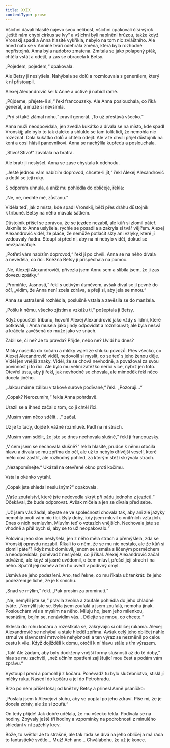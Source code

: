 ```yaml
---
title: XXIX
contentType: prose
---
```


<section>

Všichni dávali hlasitě najevo svou nelibost, všichni opakovali čísi výrok „ještě nám chybí cirkus se lvy“ a všichni byli naplněni hrůzou, takže když Vronskij spadl a Anna hlasitě vykřikla, nebylo na tom nic zvláštního. Ale hned nato se v Annině tváři odehrála změna, která byla rozhodně nepřístojná. Anna byla nadobro zmatena. Zmítala se jako polapený pták, chtěla vstát a odejít, a zas se obracela k Betsy.

„Pojedem, pojedem,“ opakovala.

Ale Betsy ji neslyšela. Nahýbala se dolů a rozmlouvala s generálem, který k ní přistoupil.

Alexej Alexandrovič šel k Anně a uctivě jí nabídl rámě.

„Půjdeme, přejete-li si,“ řekl francouzsky. Ale Anna poslouchala, co říká generál, a muže si nevšimla.

„Prý si také zlámal nohu,“ pravil generál. „To už přestává všecko.“

Anna muži neodpovídala, jen zvedla kukátko a dívala se na místo, kde spadl Vronskij; ale bylo to tak daleko a shluklo se tam tolik lidí, že nemohla nic rozeznat. Dala kukátko dolů a chtěla odejít. Ale v té chvíli přijel důstojník na koni a cosi hlásil panovníkovi. Anna se nachýlila kupředu a poslouchala.

„Stivo! Stivo!“ zavolala na bratra.

Ale bratr ji neslyšel. Anna se zase chystala k odchodu.

„Ještě jednou vám nabízím doprovod, chcete-li jít,“ řekl Alexej Alexandrovič a dotkl se její ruky.

S odporem uhnula, a aniž mu pohlédla do obličeje, řekla:

„Ne, ne, nechte mě, zůstanu.“

Viděla teď, jak z místa, kde spadl Vronskij, běží přes dráhu důstojník k tribuně. Betsy na něho mávala šátkem.

Důstojník přišel se zprávou, že se jezdec nezabil, ale kůň si zlomil páteř. Jakmile to Anna uslyšela, rychle se posadila a zakryla si tvář vějířem. Alexej Alexandrovič viděl, že pláče, že nemůže potlačit slzy ani vzlyky, které jí vzdouvaly ňadra. Stoupl si před ni, aby na ni nebylo vidět, dokud se nevzpamatuje.

„Potřetí vám nabízím doprovod,“ řekl jí po chvíli. Anna se na něho dívala a nevěděla, co říci. Kněžna Betsy jí přispěchala na pomoc.

„Ne, Alexeji Alexandroviči, přivezla jsem Annu sem a slíbila jsem, že ji zas dovezu zpátky.“

„Promiňte, Jasnosti,“ řekl s uctivým úsměvem, avšak díval se jí pevně do očí, „vidím, že Anna není zcela zdráva, a přeji si, aby jela se mnou.“

Anna se ustrašeně rozhlédla, poslušně vstala a zavěsila se do manžela.

„Pošlu k němu, všecko zjistím a vzkážu ti,“ pošeptala jí Betsy.

Když opouštěli tribunu, hovořil Alexej Alexandrovič jako vždy s lidmi, které potkávali, i Anna musela jako jindy odpovídat a rozmlouvat; ale byla nesvá a kráčela zavěšená do muže jako ve snách.

Zabil se, či ne? Je to pravda? Přijde, nebo ne? Uvidí ho dnes?

Mlčky nasedla do kočáru a mlčky vyjeli ze shluku povozů. Přes všecko, co Alexej Alexandrovič viděl, nedovolil si myslit, co se teď s jeho ženou děje. Viděl jen vnější znaky. Viděl, že se chová nevhodně, a považoval za svou povinnost jí to říci. Ale bylo mu velmi zatěžko neříci více, nýbrž jen toto. Otevřel ústa, aby jí řekl, jak nevhodně se chovala, ale mimoděk řekl něco docela jiného.

„Jakou máme zálibu v takové surové podívané,“ řekl. „Pozoruji…“

„Copak? Nerozumím,“ řekla Anna pohrdavě.

Urazil se a ihned začal o tom, co jí chtěl říci.

„Musím vám něco sdělit…,“ začal.

Už je to tady, dojde k vážné rozmluvě. Padl na ni strach.

„Musím vám sdělit, že jste se dnes nechovala slušně,“ řekl jí francouzsky.

„V čem jsem se nechovala slušně?“ řekla hlasitě, prudce k němu otočila hlavu a dívala se mu zpříma do očí, ale už to nebylo dřívější veselí, které mělo cosi zastřít, ale rozhodný pohled, za kterým stěží skrývala strach.

„Nezapomínejte.“ Ukázal na otevřené okno proti kočímu.

Vstal a okénko vytáhl.

„Copak jste shledal neslušným?“ opakovala.

„Vaše zoufalství, které jste nedovedla skrýt při pádu jednoho z jezdců.“ Očekával, že bude odporovat. Avšak mlčela a jen se dívala před sebe.

„Už jsem vás žádal, abyste se ve společnosti chovala tak, aby ani zlé jazyky nemohly proti vám nic říci. Byly doby, kdy jsem mluvil o vnitřních vztazích. Dnes o nich nemluvím. Mluvím teď o vztazích vnějších. Nechovala jste se vhodně a přál bych si, aby se to už neopakovalo.“

Polovinu jeho slov neslyšela, jen z něho měla strach a přemýšlela, zda se Vronskij opravdu nezabil. Říkali to o něm, že se mu nic nestalo, ale že kůň si zlomil páteř? Když muž domluvil, jenom se usmála s líčeným posměchem a neodpovídala, poněvadž neslyšela, co jí říkal. Alexej Alexandrovič začal odvážně, ale když si jasně uvědomil, o čem mluví, přešel její strach i na něho. Spatřil její úsměv a ten ho uvedl v podivný omyl.

Usmívá se jeho podezření. Ano, teď řekne, co mu říkala už tenkrát: že jeho podezření je liché, že je k smíchu.

„Snad se mýlím,“ řekl. „Pak prosím za prominutí.“

„Ne, nemýlil jste se,“ pravila zvolna a zoufale pohlédla do jeho chladné tváře. „Nemýlil jste se. Byla jsem zoufalá a jsem zoufalá, nemohu jinak. Poslouchám vás a myslím na něho. Miluju ho, jsem jeho milenkou, nesnáším, bojím se, nenávidím vás… Dělejte se mnou, co chcete.“

Sklesla do rohu kočáru a rozeštkala se, zakrývajíc si obličej rukama. Alexej Alexandrovič se nehýbal a stále hleděl zpříma. Avšak celý jeho obličej náhle strnul ve slavnostní mrtvolné nehybnosti a ten výraz se nezměnil po celou cestu k vile. Když dojížděli k domu, otočil k ní hlavu stále s tím výrazem.

„Tak! Ale žádám, aby byly dodrženy vnější formy slušnosti až do té doby,“ hlas se mu zachvěl, „než učiním opatření zajišťující mou čest a podám vám zprávu.“

Vystoupil první a pomohl jí z kočáru. Poněvadž tu bylo služebnictvo, stiskl jí mlčky ruku. Nasedl do kočáru a jel do Petrohradu.

Brzo po něm přišel lokaj od kněžny Betsy a přinesl Anně psaníčko:

„Poslala jsem k Alexejovi sluhu, aby se poptal po jeho zdraví. Píše mi, že je docela zdráv, ale že si zoufá.“

On tedy přijde! Jak dobře udělala, že mu všecko řekla. Podívala se na hodiny. Zbývaly ještě tři hodiny a vzpomínky na podrobnosti z minulého shledání v ní zažehly krev.

Bože, to světlo! Je to strašné, ale tak ráda se dívá na jeho obličej a má ráda to fantastické světlo… Muž! Ach ano… Chválabohu, že už je konec.

</section>
